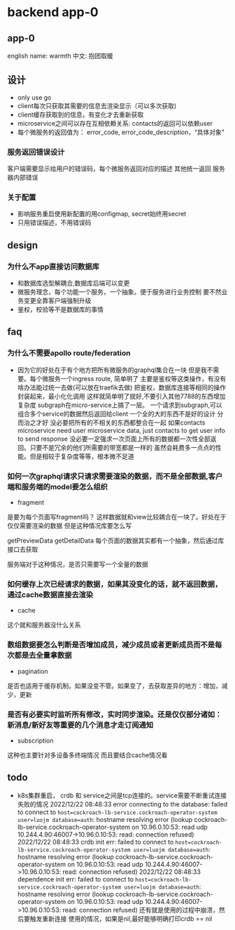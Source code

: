 
# backend app-0

## app-0

english name: warmth
中文: 抱团取暖


## 设计

* only use go
* client每次只获取其需要的信息去渲染显示（可以多次获取)
* client缓存获取到的信息，有变化才去重新获取
* microservice之间可以存在互相依赖关系: contacts的返回可以依赖user
* 每个微服务的返回值为： error_code, error_code_description，“具体对象"

### 服务返回错误设计

客户端需要显示给用户的错误码，每个微服务返回对应的描述
其他统一返回 服务器内部错误

### 关于配置

* 影响服务重启使用新配置的用configmap, secret始终用secret
* 只用错误描述，不用错误码

## design

### 为什么不app直接访问数据库

* 和数据库选型解耦合,数据库后端可以变更
* 微服务理念，每个功能一个服务，一个抽象。便于服务进行业务控制
  要不然业务变更全靠客户端强制升级
* 鉴权，校验等不是数据库的事情

## faq

### 为什么不需要apollo route/federation

* 因为它的好处在于有个地方把所有微服务的graphql集合在一块
  但是我不需要。每个微服务一个ingress route, 简单明了
  主要是鉴权等这类操作，有没有啥办法能过统一去做(可以放在traefik去做)
  把鉴权，数据库连接等相同的操作封装起来，最小化化调用
	这样就简单明了就好,不要引入其他7788的东西增加复杂度
  subgraph在micro-service上搞了一层。
  一个请求到subgraph,可以组合多个service的数据然后返回给client
  一个全的大的东西不是好的设计
  分而治之才好
  没必要把所有的不相关的东西都整合在一起
  如果contacts microservice need user microservice data, just contacts to get user info to 
  send response
  没必要一定强求一次页面上所有的数据都一次性全部返回。只要不是冗余的他们所需要的带宽都是一样的
  虽然会耗费多一点点的性能。但是相较于复杂度等等，根本微不足道
			
### 如何一次graphql请求只请求需要渲染的数据，而不是全部数据,客户端和服务端的model要怎么组织

* fragment

是要为每个页面写fragment吗？
这样数据就和view比较耦合在一块了。好处在于仅仅需要渲染的数据
但是这种情况库要怎么写

getPreviewData
getDetailData
每个页面的数据其实都有一个抽象，然后通过库接口去获取

服务端对于这种情况，是否只需要写一个全量的数据

### 如何缓存上次已经请求的数据，如果其没变化的话，就不返回数据，通过cache数据直接去渲染

* cache 

这个就和服务器没什么关系

### 数组数据要怎么判断是否增加成员，减少成员或者更新成员而不是每次都是去全量拿数据

* pagination

是否也适用于缓存机制。如果没变不管。如果变了，去获取差异的地方：增加，减少，更新

### 是否有必要实时监听所有修改，实时同步渲染。还是仅仅部分诸如：新消息/新好友等重要的几个消息才走订阅通知

* subscription

这种也主要针对多设备多终端情况
而且要结合cache情况看

## todo

* k8s集群重启， crdb 和 service之间是tcp连接的。service需要不断重试连接失败的情况
2022/12/22 08:48:33 error connecting to the database: failed to connect to `host=cockroach-lb-service.cockroach-operator-system user=luojm database=auth`: hostname resolving error (lookup cockroach-lb-service.cockroach-operator-system on 10.96.0.10:53: read udp 10.244.4.90:46007->10.96.0.10:53: read: connection refused)
2022/12/22 08:48:33 crdb init err: failed to connect to `host=cockroach-lb-service.cockroach-operator-system user=luojm database=auth`: hostname resolving error (lookup cockroach-lb-service.cockroach-operator-system on 10.96.0.10:53: read udp 10.244.4.90:46007->10.96.0.10:53: read: connection refused)
2022/12/22 08:48:33 dependence init err: failed to connect to `host=cockroach-lb-service.cockroach-operator-system user=luojm database=auth`: hostname resolving error (lookup cockroach-lb-service.cockroach-operator-system on 10.96.0.10:53: read udp 10.244.4.90:46007->10.96.0.10:53: read: connection refused)
还有就是使用的过程中崩溃，然后要触发重新连接
使用的情况，如果是nil,最好能够明确打印crdb == nil